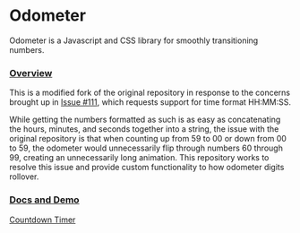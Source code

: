 Odometer
========

Odometer is a Javascript and CSS library for smoothly transitioning numbers.

### [Overview](http://github.hubspot.com/odometer/docs/welcome)

This is a modified fork of the original repository in response to the concerns brought up in
[Issue #111](https://github.com/HubSpot/odometer/issues/111), which requests support for time
format HH:MM:SS.

While getting the numbers formatted as such is as easy as concatenating the
hours, minutes, and seconds together into a string, the issue with the original repository is that
when counting up from 59 to 00 or down from 00 to 59, the odometer would unnecessarily flip through
numbers 60 through 99, creating an unnecessarily long animation. This repository works to resolve
this issue and provide custom functionality to how odometer digits rollover.

### [Docs and Demo](http://github.hubspot.com/odometer)

[Countdown Timer](./test/countdown.html)
